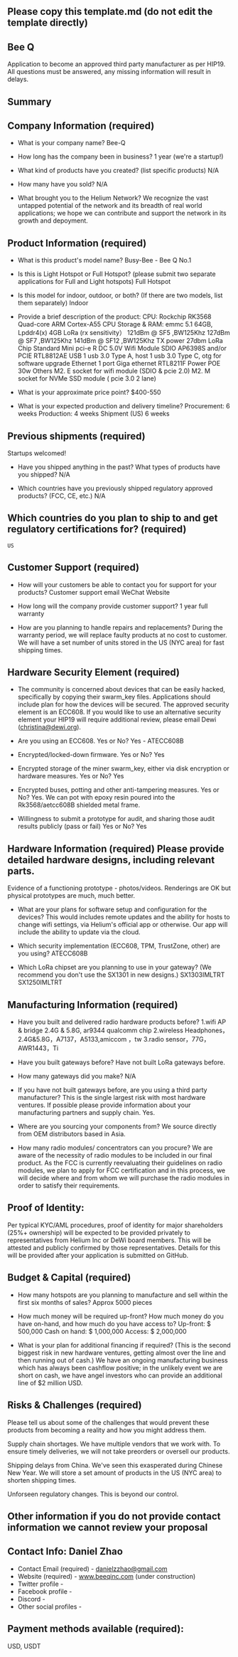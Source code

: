## Please copy this template.md (do not edit the template directly)
## Bee Q

Application to become an approved third party manufacturer as per HIP19. All questions must be answered, any missing information will result in delays.
## Summary

## Company Information (required)
* What is your company name?
	Bee-Q

* How long has the company been in business? 
	1 year (we're a startup!)

* What kind of products have you created? (list specific products)
	 N/A 

* How many have you sold? 
	N/A

* What brought you to the Helium Network? 
	We recognize the vast untapped potential of the network and its breadth of real world applications; we hope we can contribute and support the network in its growth and depoyment.

## Product Information (required)
* What is this product's model name? 
	Busy-Bee - Bee Q No.1

* Is this is Light Hotspot or Full Hotspot? (please submit two separate applications for Full and Light hotspots)
	Full Hotspot

* Is this model for indoor, outdoor, or both? (If there are two models, list them separately)
	Indoor

* Provide a brief description of the product:
	CPU: 
		Rockchip    RK3568  Quad-core ARM Cortex-A55 CPU
	Storage & RAM: 
		emmc 5.1 64GB, Lpddr4(x) 4GB
	LoRa (rx sensitivity）
		121dBm @ SF5 ,BW125Khz
		127dBm @ SF7 ,BW125Khz
		141dBm @ SF12 ,BW125Khz
	TX power
		27dbm
	LoRa Chip
		Standard Mini pci-e R
		DC 5.0V
	Wifi Module
		SDIO AP6398S and/or PCIE  RTL8812AE
	USB 
		1 usb 3.0 Type A, host
		1 usb 3.0 Type C, otg for software upgrade
	Ethernet
		1 port Giga ethernet RTL8211F
	Power
		POE 30w
	Others
		M2.   E socket   for  wifi module (SDIO & pcie 2.0)
		M2.  M socket   for  NVMe SSD module ( pcie 3.0 2 lane)

* What is your approximate price point? 
	$400-550
* What is your expected production and delivery timeline? 
	Procurement: 6 weeks
	Production: 4 weeks
	Shipment (US) 6 weeks

## Previous shipments (required)
Startups welcomed!
* Have you shipped anything in the past? What types of products have you shipped?
	N/A

* Which countries have you previously shipped regulatory approved products? (FCC, CE, etc.) 
	N/A

## Which countries do you plan to ship to and get regulatory certifications for? (required)
	US

## Customer Support (required)
* How will your customers be able to contact you for support for your products? 
	Customer support email
	WeChat
	Website

* How long will the company provide customer support? 
	1 year full warranty 

* How are you planning to handle repairs and replacements? 
	During the warranty period, we will replace faulty products at no cost to customer. We will have a set number of units stored in the US (NYC area) for fast shipping times.


## Hardware Security Element (required)
* The community is concerned about devices that can be easily hacked, specifically by copying their swarm_key files. Applications should include plan for how the devices will be secured. The approved security element is an ECC608. If you would like to use an alternative security element your HIP19 will require additional review, please email Dewi (christina@dewi.org).

* Are you using an ECC608. Yes or No?
	Yes - ATECC608B

* Encrypted/locked-down firmware. Yes or No? 
	Yes

* Encrypted storage of the miner swarm_key, either via disk encryption or hardware measures. Yes or No?
	Yes

* Encrypted buses, potting and other anti-tampering measures. Yes or No?
	Yes. We can pot with epoxy resin poured into the Rk3568/aetcc608B shielded metal frame.

* Willingness to submit a prototype for audit, and sharing those audit results publicly (pass or fail) Yes or No?
	Yes

## Hardware Information (required) Please provide detailed hardware designs, including relevant parts.
Evidence of a functioning prototype - photos/videos. Renderings are OK but physical prototypes are much, much better. 

* What are your plans for software setup and configuration for the devices?
This would includes remote updates and the ability for hosts to change wifi settings, via Helium's official app or otherwise. 
	Our	app will include the ability to update via the cloud. 

* Which security implementation (ECC608, TPM, TrustZone, other) are you using? 
	ATECC608B

* Which LoRa chipset are you planning to use in your gateway? (We recommend you don't use the SX1301 in new designs.) 
	SX1303IMLTRT   SX1250IMLTRT 


## Manufacturing Information (required)
* Have you built and delivered radio hardware products before?
	1.wifi AP & bridge 2.4G & 5.8G,  ar9344  qualcomm chip
	2.wireless Headphones，2.4G&5.8G，A7137，A5133,amiccom ，tw
	3.radio sensor，77G，AWR1443，Ti

* Have you built gateways before? 
	Have not built LoRa gateways before.

* How many gateways did you make? 
	N/A

* If you have not built gateways before, are you using a third party manufacturer? This is the single largest risk with most hardware ventures. If possible please provide information about your manufacturing partners and supply chain.
	Yes.

* Where are you sourcing your components from? 
	We source directly from OEM distributors based in Asia.

* How many radio modules/ concentrators can you procure? 
	We are aware of the necessity of radio modules to be included in our final product. As the FCC is currently reevaluating their guidelines on radio modules, we plan to apply for FCC certification and in this process, we will decide where and from whom we will purchase the radio modules in order to satisfy their requirements. 

## Proof of Identity:
Per typical KYC/AML procedures, proof of identity for major shareholders (25%+ ownership) will be expected to be provided privately to representatives from Helium Inc or DeWi board members. This will be attested and publicly confirmed by those representatives.
Details for this will be provided after your application is submitted on GitHub. 

## Budget & Capital (required)
* How many hotspots are you planning to manufacture and sell within the first six months of sales? 
	Approx 5000 pieces 

* How much money will be required up-front? How much money do you have on-hand, and how much do you have access to? 
	Up-front: $ 500,000
	Cash on hand: $ 1,000,000
	Access: $ 2,000,000

* What is your plan for additional financing if required? (This is the second biggest risk in new hardware ventures, getting almost over the line and then running out of cash.) 
	We have an ongoing manufacturing business which has always been cashflow positive; in the unlikely event we are short on cash, we have angel investors who can provide an additional line of $2 million USD.

## Risks & Challenges (required)
Please tell us about some of the challenges that would prevent these products from becoming a reality and how you might address them.

Supply chain shortages. We have multiple vendors that we work with. 
To ensure timely deliveries, we will not take preorders or oversell our products.

Shipping delays from China. We've seen this exasperated during Chinese New Year. We will store a set amount of products in the US (NYC area) to shorten shipping times.

Unforseen regulatory changes. This is beyond our control.

## Other information if you do not provide contact information we cannot review your proposal
## Contact Info: Daniel Zhao
* Contact Email (required) - danielzzhao@gmail.com
* Website (required) - www.beeqinc.com (under construction)
* Twitter profile -
* Facebook profile -
* Discord - 
* Other social profiles -


## Payment methods available (required):
USD, USDT

